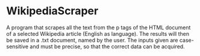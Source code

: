# WikipediaScraper
A program that scrapes all the text from the p tags of the HTML document of a selected Wikipedia article (English as language). The results will then be saved in a .txt document, named by the user. The inputs given are case-sensitive and must be precise, so that the correct data can be acquired. 
